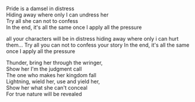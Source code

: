 Pride is a damsel in distress  
Hiding away where only I can undress her  
Try all she can not to confess  
In the end, it's all the same once I apply all the pressure

all your characters will be in distress
hiding away where only i can hurt them...
Try all you can not to confess your story
In the end, it's all the same once I apply all the pressure

Thunder, bring her through the wringer,  
Show her I'm the judgment call  
The one who makes her kingdom fall  
Lightning, wield her, use and yield her,  
Show her what she can't conceal  
For true nature will be revealed


